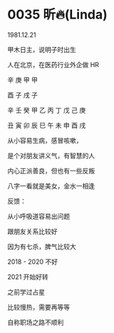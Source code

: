# 0035 昕🔥(Linda)

1981.12.21

甲木日主，说明子时出生

人在北京，在医药行业外企做 HR



辛 庚 甲 甲

酉 子 戌 子



辛 壬 癸 甲 乙 丙 丁 戊 己 庚

丑 寅 卯 辰 巳 午 未 申 酉 戌



从小容易生病，感冒咳嗽，

是个对朋友讲义气，有智慧的人

内心正派善良，但也有一些反叛

八字一看就是美女，金水一相逢


反馈：

从小呼吸道容易出问题

跟朋友关系比较好

因为有七杀，脾气比较大

2018 - 2020 不好

2021 开始好转

之前学过占星

比较慢热，需要再等等

自称职场之路不顺利
